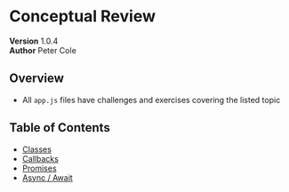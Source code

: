 # Conceptual Review
__Version__ 1.0.4  
__Author__ Peter Cole

## Overview
- All `app.js` files have challenges and exercises covering the listed topic

## Table of Contents
- [Classes](./classes)
- [Callbacks](./callbacks)
- [Promises](./promises)
- [Async / Await](./async-await)

